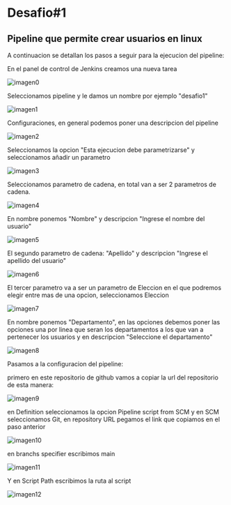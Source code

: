 # Desafio#1
## Pipeline que permite crear usuarios en linux
A continuacion se detallan los pasos a seguir para la ejecucion del pipeline:

En el panel de control de Jenkins creamos una nueva tarea

![imagen0](images/00.png)

Seleccionamos pipeline y le damos un nombre por ejemplo "desafio1"

![imagen1](images/01.png)

Configuraciones, en general podemos poner una descripcion del pipeline

![imagen2](images/02.png)

Seleccionamos la opcion "Esta ejecucion debe parametrizarse" y seleccionamos añadir un parametro

![imagen3](images/03.png)

Seleccionamos parametro de cadena, en total van a ser 2 parametros de cadena.

![imagen4](images/04.png)

En nombre ponemos "Nombre" y descripcion "Ingrese el nombre del usuario"

![imagen5](images/05.png)

El segundo parametro de cadena: "Apellido" y descripcion "Ingrese el apellido del usuario"

![imagen6](images/06.png)

El tercer parametro va a ser un parametro de Eleccion en el que podremos elegir entre mas de una opcion, seleccionamos Eleccion

![imagen7](images/07.png)

En nombre ponemos "Departamento", en las opciones debemos poner las opciones una por linea que seran los departamentos a los que van a pertenecer los usuarios y en descripcion "Seleccione el departamento"

![imagen8](images/08.png)

Pasamos a la configuracion del pipeline:

primero en este repositorio de github vamos a copiar la url del repositorio de esta manera:

![imagen9](images/09.png)

en Definition seleccionamos la opcion Pipeline script from SCM y en SCM seleccionamos Git, en repository URL pegamos el link que copiamos en el paso anterior

![imagen10](images/10.png)

en branchs specifier escribimos main

![imagen11](images/11.png)

Y en Script Path escribimos la ruta al script

![imagen12](images/12path.png)
